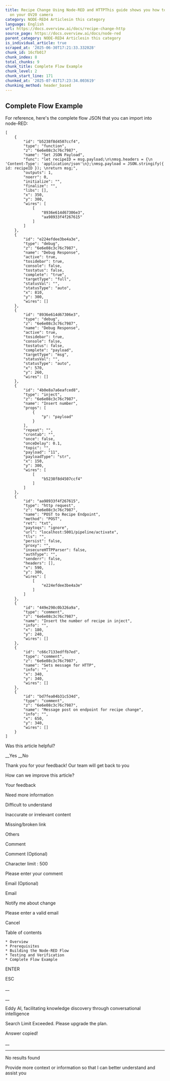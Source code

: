 ```yaml
---
title: Recipe Change Using Node-RED and HTTPThis guide shows you how to change recipes
  on your OV20 camera
category: NODE-RED4 Articlesin this category
language: English
url: https://docs.overview.ai/docs/recipe-change-http
source_page: https://docs.overview.ai/docs/node-red
parent_category: NODE-RED4 Articlesin this category
is_individual_article: true
scraped_at: '2025-06-30T17:21:33.332028'
chunk_id: 16cfb017
chunk_index: 8
total_chunks: 9
chunk_title: Complete Flow Example
chunk_level: 2
chunk_start_line: 171
chunked_at: '2025-07-01T17:23:34.003619'
chunking_method: header_based
---
```


## Complete Flow Example

For reference, here's the complete flow JSON that you can import into node-RED:
    
    
    [
        {
            "id": "b5238f8d4507ccf4",
            "type": "function",
            "z": "6e6e08c3c76c7987",
            "name": "Set JSON Payload",
            "func": "let recipeID = msg.payload;\n\nmsg.headers = {\n    'Content-Type': 'application/json'\n};\nmsg.payload = JSON.stringify({ id: recipeID }); \nreturn msg;",
            "outputs": 1,
            "noerr": 0,
            "initialize": "",
            "finalize": "",
            "libs": [],
            "x": 350,
            "y": 300,
            "wires": [
                [
                    "8936e614d67306e3",
                    "aa98933f4f267615"
                ]
            ]
        },
        {
            "id": "e224efdee3be4a3e",
            "type": "debug",
            "z": "6e6e08c3c76c7987",
            "name": "Debug Response",
            "active": true,
            "tosidebar": true,
            "console": false,
            "tostatus": false,
            "complete": "true",
            "targetType": "full",
            "statusVal": "",
            "statusType": "auto",
            "x": 810,
            "y": 300,
            "wires": []
        },
        {
            "id": "8936e614d67306e3",
            "type": "debug",
            "z": "6e6e08c3c76c7987",
            "name": "Debug Response",
            "active": true,
            "tosidebar": true,
            "console": false,
            "tostatus": false,
            "complete": "payload",
            "targetType": "msg",
            "statusVal": "",
            "statusType": "auto",
            "x": 570,
            "y": 260,
            "wires": []
        },
        {
            "id": "4b0e8a7a6eafced8",
            "type": "inject",
            "z": "6e6e08c3c76c7987",
            "name": "Insert number",
            "props": [
                {
                    "p": "payload"
                }
            ],
            "repeat": "",
            "crontab": "",
            "once": false,
            "onceDelay": 0.1,
            "topic": "",
            "payload": "11",
            "payloadType": "str",
            "x": 150,
            "y": 300,
            "wires": [
                [
                    "b5238f8d4507ccf4"
                ]
            ]
        },
        {
            "id": "aa98933f4f267615",
            "type": "http request",
            "z": "6e6e08c3c76c7987",
            "name": "POST to Recipe Endpoint",
            "method": "POST",
            "ret": "txt",
            "paytoqs": "ignore",
            "url": "localhost:5001/pipeline/activate",
            "tls": "",
            "persist": false,
            "proxy": "",
            "insecureHTTPParser": false,
            "authType": "",
            "senderr": false,
            "headers": [],
            "x": 590,
            "y": 300,
            "wires": [
                [
                    "e224efdee3be4a3e"
                ]
            ]
        },
        {
            "id": "449e298c0b326a9a",
            "type": "comment",
            "z": "6e6e08c3c76c7987",
            "name": "Insert the number of recipe in inject",
            "info": "",
            "x": 180,
            "y": 240,
            "wires": []
        },
        {
            "id": "c66c7133edffb7ed",
            "type": "comment",
            "z": "6e6e08c3c76c7987",
            "name": "Sets message for HTTP",
            "info": "",
            "x": 340,
            "y": 340,
            "wires": []
        },
        {
            "id": "bd7fea04b31c534d",
            "type": "comment",
            "z": "6e6e08c3c76c7987",
            "name": "Message post on endpoint for recipe change",
            "info": "",
            "x": 650,
            "y": 340,
            "wires": []
        }
    ]
    
    

Was this article helpful?

__Yes __No

Thank you for your feedback\! Our team will get back to you

How can we improve this article?

Your feedback

Need more information

Difficult to understand

Inaccurate or irrelevant content

Missing/broken link

Others

Comment

Comment \(Optional\)

Character limit : 500

Please enter your comment

Email \(Optional\)

Email

Notify me about change  


Please enter a valid email

Cancel

Table of contents

    * Overview 
    * Prerequisites 
    * Building the Node-RED Flow 
    * Testing and Verification 
    * Complete Flow Example 



ENTER

ESC

 __

__

Eddy AI, facilitating knowledge discovery through conversational intelligence

Search Limit Exceeded. Please upgrade the plan.

Answer copied\!

__

__ __

No results found

Provide more context or information so that I can better understand and assist you
